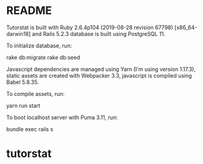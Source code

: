 # README

Tutorstat is built with Ruby 2.6.4p104 (2019-08-28 revision 67798) [x86_64-darwin18] and Rails 5.2.3 database is built using PostgreSQL 11.

To initialize database, run:

rake db:migrate
rake db:seed

Javascript dependencies are managed using Yarn (I'm using version 1.17.3), static assets are created with Webpacker 3.3, javascript is compiled using Babel 5.8.35.

To compile assets, run:

yarn run start

To boot localhost server with Puma 3.11, run:

bundle exec rails s

# tutorstat

